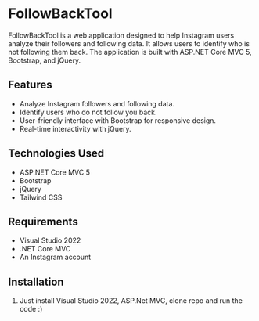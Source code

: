 # FollowBackTool

FollowBackTool is a web application designed to help Instagram users analyze their followers and following data. It allows users to identify who is not following them back. The application is built with ASP.NET Core MVC 5, Bootstrap, and jQuery.

## Features

- Analyze Instagram followers and following data.
- Identify users who do not follow you back.
- User-friendly interface with Bootstrap for responsive design.
- Real-time interactivity with jQuery.

## Technologies Used

- ASP.NET Core MVC 5
- Bootstrap
- jQuery
- Tailwind CSS

## Requirements

- Visual Studio 2022
- .NET Core MVC 
- An Instagram account

## Installation
1. Just install Visual Studio 2022, ASP.Net MVC, clone repo and run the code :)


